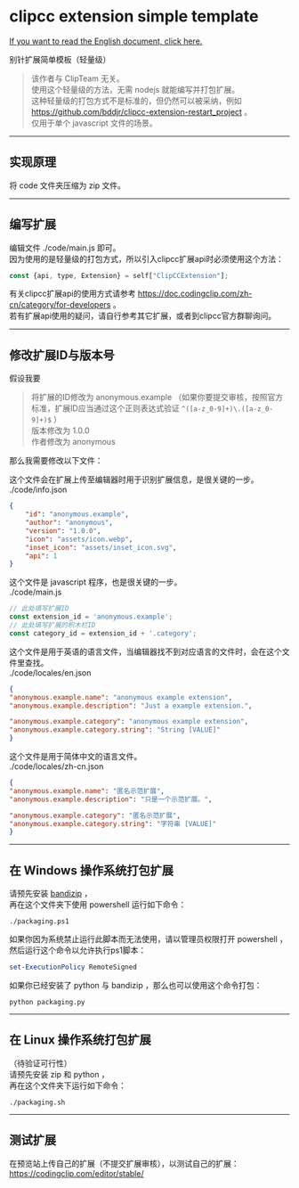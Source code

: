 # clipcc extension simple template

[If you want to read the English document, click here.](./README_EN.md)  

别针扩展简单模板（轻量级）  

> 该作者与 ClipTeam 无关。  
> 使用这个轻量级的方法，无需 nodejs 就能编写并打包扩展。  
> 这种轻量级的打包方式不是标准的，但仍然可以被采纳，例如 <https://github.com/bddjr/clipcc-extension-restart_project> 。  
> 仅用于单个 javascript 文件的场景。  

***

## 实现原理
将 code 文件夹压缩为 zip 文件。  

***
## 编写扩展
编辑文件 ./code/main.js 即可。  
因为使用的是轻量级的打包方式，所以引入clipcc扩展api时必须使用这个方法：
```javascript
const {api, type, Extension} = self["ClipCCExtension"];
```

有关clipcc扩展api的使用方式请参考 <https://doc.codingclip.com/zh-cn/category/for-developers> 。  
若有扩展api使用的疑问，请自行参考其它扩展，或者到clipcc官方群聊询问。  

***
## 修改扩展ID与版本号
假设我要  
> 将扩展的ID修改为 anonymous.example （如果你要提交审核，按照官方标准，扩展ID应当通过这个正则表达式验证 `^([a-z_0-9]+)\.([a-z_0-9]+)$` ）   
> 版本修改为 1.0.0  
> 作者修改为 anonymous  


那么我需要修改以下文件：  

这个文件会在扩展上传至编辑器时用于识别扩展信息，是很关键的一步。  
./code/info.json  
```json
{
    "id": "anonymous.example",
    "author": "anonymous",
    "version": "1.0.0",
    "icon": "assets/icon.webp",
    "inset_icon": "assets/inset_icon.svg",
    "api": 1
}
```

这个文件是 javascript 程序，也是很关键的一步。  
./code/main.js  
```javascript
// 此处填写扩展ID
const extension_id = 'anonymous.example';
// 此处填写扩展的积木栏ID
const category_id = extension_id + '.category';
```

这个文件是用于英语的语言文件，当编辑器找不到对应语言的文件时，会在这个文件里查找。  
./code/locales/en.json  
```json
{
"anonymous.example.name": "anonymous example extension",
"anonymous.example.description": "Just a example extension.",

"anonymous.example.category": "anonymous example extension",
"anonymous.example.category.string": "String [VALUE]"
}
```

这个文件是用于简体中文的语言文件。  
./code/locales/zh-cn.json  
```json
{
"anonymous.example.name": "匿名示范扩展",
"anonymous.example.description": "只是一个示范扩展。",

"anonymous.example.category": "匿名示范扩展",
"anonymous.example.category.string": "字符串 [VALUE]"
}
```

***
## 在 Windows 操作系统打包扩展
请预先安装 [bandizip](https://cn.bandisoft.com/bandizip/) ，  
再在这个文件夹下使用 powershell 运行如下命令：  
```
./packaging.ps1
```

如果你因为系统禁止运行此脚本而无法使用，请以管理员权限打开 powershell ，然后运行这个命令以允许执行ps1脚本：
```powershell
set-ExecutionPolicy RemoteSigned
```

如果你已经安装了 python 与 bandizip ，那么也可以使用这个命令打包：
```
python packaging.py
```

***
## 在 Linux 操作系统打包扩展
（待验证可行性）  
请预先安装 zip 和 python ，  
再在这个文件夹下运行如下命令：  
```
./packaging.sh
```

***
## 测试扩展
在预览站上传自己的扩展（不提交扩展审核），以测试自己的扩展：  
<https://codingclip.com/editor/stable/>  
